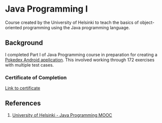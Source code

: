 # Java Programming I
Course created by the University of Helsinki to teach the basics of object-oriented programming using the Java programming language.

## Background
I completed Part I of Java Programming course in preparation for creating a [Pokedex Android application](https://github.com/algtan/CS50x-pokedex). This involved working through  172 exercises with multiple test cases.

### Certificate of Completion
[Link to certificate](https://certificates.mooc.fi/validate/gtinpu3v8ts)

## References
1. [University of Helsinki - Java Programming MOOC](https://java-programming.mooc.fi/)
